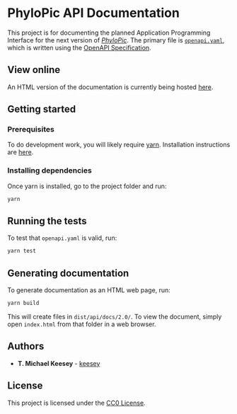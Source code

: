 # PhyloPic API Documentation

This project is for documenting the planned Application Programming Interface for the next version of [_PhyloPic_](http://phylopic.org). The primary file is [`openapi.yaml`](https://github.com/keesey/@phylopic/api-docs/blob/master/openapi.yaml), which is written using the [OpenAPI Specification](https://swagger.io/specification/).

## View online

An HTML version of the documentation is currently being hosted [here](http://www.phylopic.org.s3-website-us-west-2.amazonaws.com/api/docs/2.0/).

## Getting started

### Prerequisites

To do development work, you will likely require [yarn](https://yarnpkg.com/). Installation instructions are [here](https://yarnpkg.com/docs/install).

### Installing dependencies

Once yarn is installed, go to the project folder and run:

```sh
yarn
```

## Running the tests

To test that `openapi.yaml` is valid, run:

```sh
yarn test
```

## Generating documentation

To generate documentation as an HTML web page, run:

```sh
yarn build
```

This will create files in `dist/api/docs/2.0/`. To view the document, simply open `index.html` from that folder in a web browser.

## Authors

-   **T. Michael Keesey** - [keesey](https://github.com/keesey)

## License

This project is licensed under the [CC0 License](https://creativecommons.org/share-your-work/public-domain/cc0).
